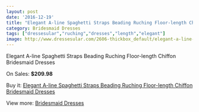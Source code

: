 ```yaml
---
layout: post
date: '2016-12-19'
title: "Elegant A-line Spaghetti Straps Beading Ruching Floor-length Chiffon Bridesmaid Dresses"
category: Bridesmaid Dresses
tags: ["dressesular","ruching","dresses","length","elegant"]
image: http://www.dressesular.com/2606-thickbox_default/elegant-a-line-spaghetti-straps-beading-ruching-floor-length-chiffon-bridesmaid-dresses.jpg
---
```

Elegant A-line Spaghetti Straps Beading Ruching Floor-length Chiffon Bridesmaid Dresses

On Sales: **$209.98**
<a href="https://www.dressesular.com/bridesmaid-dresses/976-elegant-a-line-spaghetti-straps-beading-ruching-floor-length-chiffon-bridesmaid-dresses.html"><amp-img layout="responsive" width="600" height="600" src="//www.dressesular.com/2606-thickbox_default/elegant-a-line-spaghetti-straps-beading-ruching-floor-length-chiffon-bridesmaid-dresses.jpg" alt="Elegant A-line Spaghetti Straps Beading Ruching Floor-length Chiffon Bridesmaid Dresses 0" /></a>
<a href="https://www.dressesular.com/bridesmaid-dresses/976-elegant-a-line-spaghetti-straps-beading-ruching-floor-length-chiffon-bridesmaid-dresses.html"><amp-img layout="responsive" width="600" height="600" src="//www.dressesular.com/2607-thickbox_default/elegant-a-line-spaghetti-straps-beading-ruching-floor-length-chiffon-bridesmaid-dresses.jpg" alt="Elegant A-line Spaghetti Straps Beading Ruching Floor-length Chiffon Bridesmaid Dresses 1" /></a>

Buy it: [Elegant A-line Spaghetti Straps Beading Ruching Floor-length Chiffon Bridesmaid Dresses](https://www.dressesular.com/bridesmaid-dresses/976-elegant-a-line-spaghetti-straps-beading-ruching-floor-length-chiffon-bridesmaid-dresses.html "Elegant A-line Spaghetti Straps Beading Ruching Floor-length Chiffon Bridesmaid Dresses")

View more: [Bridesmaid Dresses](https://www.dressesular.com/4-bridesmaid-dresses "Bridesmaid Dresses")